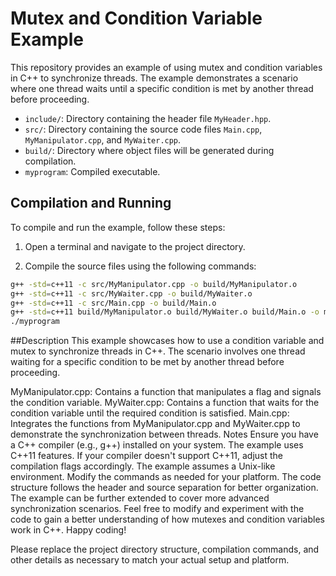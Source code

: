 # Mutex and Condition Variable Example

This repository provides an example of using mutex and condition variables in C++ to synchronize threads. The example demonstrates a scenario where one thread waits until a specific condition is met by another thread before proceeding.

- `include/`: Directory containing the header file `MyHeader.hpp`.
- `src/`: Directory containing the source code files `Main.cpp`, `MyManipulator.cpp`, and `MyWaiter.cpp`.
- `build/`: Directory where object files will be generated during compilation.
- `myprogram`: Compiled executable.

## Compilation and Running

To compile and run the example, follow these steps:

1. Open a terminal and navigate to the project directory.

2. Compile the source files using the following commands:

```bash
g++ -std=c++11 -c src/MyManipulator.cpp -o build/MyManipulator.o
g++ -std=c++11 -c src/MyWaiter.cpp -o build/MyWaiter.o
g++ -std=c++11 -c src/Main.cpp -o build/Main.o
g++ -std=c++11 build/MyManipulator.o build/MyWaiter.o build/Main.o -o myprogram
./myprogram
```
##Description
This example showcases how to use a condition variable and mutex to synchronize threads in C++. The scenario involves one thread waiting for a specific condition to be met by another thread before proceeding.

MyManipulator.cpp: Contains a function that manipulates a flag and signals the condition variable.
MyWaiter.cpp: Contains a function that waits for the condition variable until the required condition is satisfied.
Main.cpp: Integrates the functions from MyManipulator.cpp and MyWaiter.cpp to demonstrate the synchronization between threads.
Notes
Ensure you have a C++ compiler (e.g., g++) installed on your system.
The example uses C++11 features. If your compiler doesn't support C++11, adjust the compilation flags accordingly.
The example assumes a Unix-like environment. Modify the commands as needed for your platform.
The code structure follows the header and source separation for better organization.
The example can be further extended to cover more advanced synchronization scenarios.
Feel free to modify and experiment with the code to gain a better understanding of how mutexes and condition variables work in C++. Happy coding!


Please replace the project directory structure, compilation commands, and other details as necessary to match your actual setup and platform.
